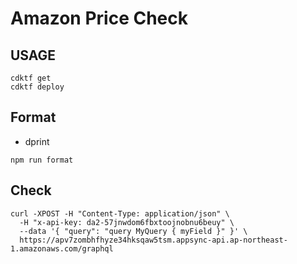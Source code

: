 # Amazon Price Check

## USAGE

```shell
cdktf get
cdktf deploy
```

## Format

- dprint

```shell
npm run format
```

## Check

```shell
curl -XPOST -H "Content-Type: application/json" \
  -H "x-api-key: da2-57jnwdom6fbxtoojnobnu6beuy" \
  --data '{ "query": "query MyQuery { myField }" }' \
  https://apv7zombhfhyze34hksqaw5tsm.appsync-api.ap-northeast-1.amazonaws.com/graphql
```
